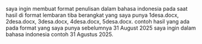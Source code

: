 saya ingin membuat format penulisan dalam bahasa indonesia pada saat hasil di format lembaran tiba berangkat yang saya punya 1desa.docx, 2desa.docx, 3desa.docx, 4desa.docx, 5desa.docx. contoh hasil yang ada pada format yang saya punya sebelumnya 31 August 2025 saya ingin dalam bahasa indonesia contoh 31 Agustus 2025.